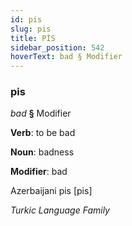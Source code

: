 ```yaml
---
id: pis
slug: pis
title: PİS
sidebar_position: 542
hoverText: bad § Modifier
---
```


### pis

*bad* **§** Modifier

**Verb**: to be bad

**Noun**: badness

**Modifier**: bad

Azerbaijani pis [pis]

*Turkic Language Family*